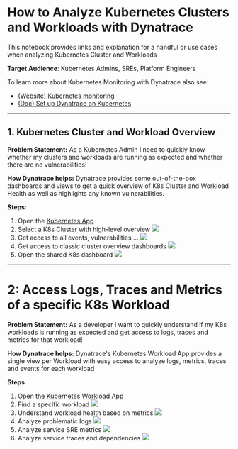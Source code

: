 # How to Analyze Kubernetes Clusters and Workloads with Dynatrace
This notebook provides links and explanation for a handful or use cases when analyzing Kubernetes Cluster and Workloads

**Target Audience**: Kubernetes Admins, SREs, Platform Engineers

To learn more about Kubernetes Monitoring with Dynatrace also see:
* [(Website) Kubernetes monitoring](https://www.dynatrace.com/technologies/kubernetes-monitoring/)
* [(Doc) Set up Dynatrace on Kubernetes](https://www.dynatrace.com/support/help/setup-and-configuration/setup-on-k8s)

---

## 1. Kubernetes Cluster and Workload Overview
**Problem Statement:** As a Kubernetes Admin I need to quickly know whether my clusters and workloads are running as expected and whether there are no vulnerabilities!

**How Dynatrace helps:** Dynatrace provides some out-of-the-box dashboards and views to get a quick overview of K8s Cluster and Workload Health as well as highlights any known vulnerabilities.

**Steps**:
1. Open the [Kubernetes App](https://wkf10640.apps.dynatrace.com/ui/apps/dynatrace.classic.kubernetes/ui/kubernetes)
2. Select a K8s Cluster with high-level overview ![](https://raw.githubusercontent.com/dynatrace-perfclinics/dynatrace-getting-started/main/images/howto_k8s_overview.png)
3. Get access to all events, vulnerabilities ... ![](https://raw.githubusercontent.com/dynatrace-perfclinics/dynatrace-getting-started/main/images/howto_k8s_overview_2.png)
4. Get access to classic cluster overview dashboards ![](https://raw.githubusercontent.com/dynatrace-perfclinics/dynatrace-getting-started/main/images/howto_k8s_classicdashboard.png)
4. Open the shared K8s dashboard ![](https://raw.githubusercontent.com/dynatrace-perfclinics/dynatrace-getting-started/main/images/howto_k8s_dashboard_new.png)

---

# 2: Access Logs, Traces and Metrics of a specific K8s Workload
**Problem Statement:** As a developer I want to quickly understand if my K8s workloads is running as expected and get access to logs, traces and metrics for that workload!

**How Dynatrace helps:** Dynatrace's Kubernetes Workload App provides a single view per Workload with easy access to analyze logs, metrics, traces and events for each workload

**Steps**
1. Open the [Kubernetes Workload App](https://wkf10640.apps.dynatrace.com/ui/apps/dynatrace.classic.kubernetes.workloads)
2. Find a specific workload ![](https://raw.githubusercontent.com/dynatrace-perfclinics/dynatrace-getting-started/main/images/howto_k8sworkload_findworkload.png)
2. Understand workload health based on metrics ![](https://raw.githubusercontent.com/dynatrace-perfclinics/dynatrace-getting-started/main/images/howto_k8sworkload_workloadmetrics.png)
3. Analyze problematic logs ![](https://raw.githubusercontent.com/dynatrace-perfclinics/dynatrace-getting-started/main/images/howto_k8sworkload_logsevents.png)
4. Analyze service SRE metrics ![](https://raw.githubusercontent.com/dynatrace-perfclinics/dynatrace-getting-started/main/images/howto_k8sworkload_findservice.png)
5. Analyze service traces and dependencies ![](https://raw.githubusercontent.com/dynatrace-perfclinics/dynatrace-getting-started/main/images/howto_k8sworkload_svcdetails.png)
